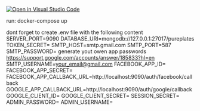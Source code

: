 [![Open in Visual Studio Code](https://classroom.github.com/assets/open-in-vscode-718a45dd9cf7e7f842a935f5ebbe5719a5e09af4491e668f4dbf3b35d5cca122.svg)](https://classroom.github.com/online_ide?assignment_repo_id=11279931&assignment_repo_type=AssignmentRepo)

run:
docker-compose up

dont forget to create .env file with the following content
SERVER_PORT=9090
DATABASE_URI=mongodb://127.0.0.1:27017/pureplates
TOKEN_SECRET=<RANDOM STRING>
SMTP_HOST=smtp.gmail.com
SMTP_PORT=587
SMTP_PASSWORD= generate yout owen app passwords https://support.google.com/accounts/answer/185833?hl=en
SMTP_USERNAME=<your_email@gmail.com>
FACEBOOK_APP_ID=
FACEBOOK_APP_SECRET=
FACEBOOK_APP_CALLBACK_URL=http://localhost:9090/auth/facebook/callback
GOOGLE_APP_CALLBACK_URL=http://localhost:9090/auth/google/callback
GOOGLE_CLIENT_ID=
GOOGLE_CLIENT_SECRET=
SESSION_SECRET=
ADMIN_PASSWORD=
ADMIN_USERNAME=